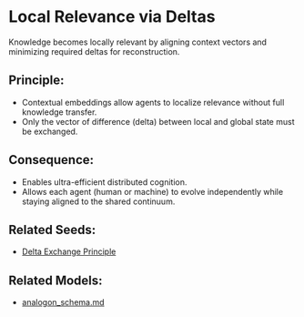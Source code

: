 # Local Relevance via Deltas

Knowledge becomes locally relevant by aligning context vectors and minimizing required deltas for reconstruction.

## Principle:
- Contextual embeddings allow agents to localize relevance without full knowledge transfer.
- Only the vector of difference (delta) between local and global state must be exchanged.

## Consequence:
- Enables ultra-efficient distributed cognition.
- Allows each agent (human or machine) to evolve independently while staying aligned to the shared continuum.

## Related Seeds:
- [Delta Exchange Principle](../seeds/Delta_Exchange_Principle.md)

## Related Models:
- [analogon_schema.md](../models/analogon_schema.md)
